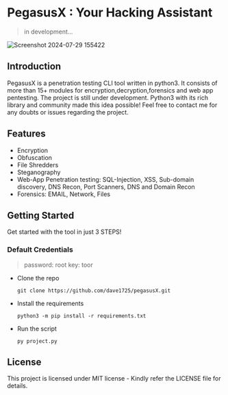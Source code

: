 # PegasusX : Your Hacking Assistant

> in development...

![Screenshot 2024-07-29 155422](https://github.com/user-attachments/assets/3de620e6-e3be-4f5e-a3e4-a8f69220cb84)

## Introduction
PegasusX is a penetration testing CLI tool written in python3. It consists of more than 15+ modules for encryption,decryption,forensics and web app pentesting. The project is still under development.
Python3 with its rich library and community made this idea possible!
Feel free to contact me for any doubts or issues regarding the project. 

## Features
- Encryption
- Obfuscation
- File Shredders
- Steganography
- Web-App Penetration testing: SQL-Injection, XSS, Sub-domain discovery, DNS Recon, Port Scanners, DNS and Domain Recon
- Forensics: EMAIL, Network, Files

## Getting Started
Get started with the tool in just 3 STEPS!
### Default Credentials
> password: root
> key: toor

- Clone the repo

      git clone https://github.com/dave1725/pegasusX.git

- Install the requirements

      python3 -m pip install -r requirements.txt

- Run the script

      py project.py
      

## License
This project is licensed under MIT license - Kindly refer the LICENSE file for details.

